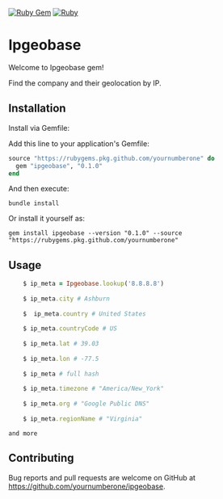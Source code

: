 [![Ruby Gem](https://github.com/yournumberone/ipgeobase/actions/workflows/gem-push.yml/badge.svg)](https://github.com/yournumberone/ipgeobase/actions/workflows/gem-push.yml)    [![Ruby](https://github.com/yournumberone/ipgeobase/actions/workflows/ruby.yml/badge.svg)](https://github.com/yournumberone/ipgeobase/actions/workflows/ruby.yml)
# Ipgeobase

Welcome to Ipgeobase gem!

Find the company and their geolocation by IP.

## Installation

Install via Gemfile:


Add this line to your application's Gemfile:

```ruby
source "https://rubygems.pkg.github.com/yournumberone" do
  gem "ipgeobase", "0.1.0"
end 
```

And then execute:

    bundle install

Or install it yourself as:

    gem install ipgeobase --version "0.1.0" --source "https://rubygems.pkg.github.com/yournumberone"

## Usage
 
```ruby
    $ ip_meta = Ipgeobase.lookup('8.8.8.8')
    
    $ ip_meta.city # Ashburn
      
    $  ip_meta.country # United States
    
    $ ip_meta.countryCode # US
    
    $ ip_meta.lat # 39.03
    
    $ ip_meta.lon # -77.5
    
    $ ip_meta # full hash
    
    $ ip_meta.timezone # "America/New_York"
    
    $ ip_meta.org #	"Google Public DNS"
    
    $ ip_meta.regionName # "Virginia"
```


    and more


## Contributing

Bug reports and pull requests are welcome on GitHub at https://github.com/yournumberone/ipgeobase.

